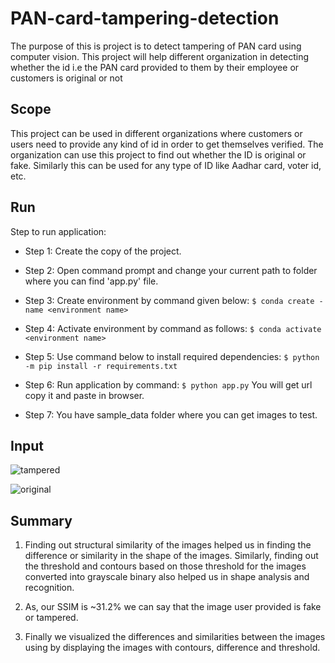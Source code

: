 # PAN-card-tampering-detection
The purpose of this is project is to detect tampering of PAN card using computer vision. This project will help different organization in detecting whether the id i.e the PAN card provided to them by their employee or customers is original or not

## Scope
This project can be used in different organizations where customers or users need to provide any kind of id in order to get themselves verified. The organization can use this project to find out whether the ID is original or fake. Similarly this can be used for any type of ID like Aadhar card, voter id, etc.

## Run
Step to run application:

* Step 1: Create the copy of the project.

* Step 2: Open command prompt and change your current path to folder where you can find 'app.py' file.

* Step 3: Create environment by command given below: `$ conda create -name <environment name>`

* Step 4: Activate environment by command as follows: `$ conda activate <environment name>`

* Step 5: Use command below to install required dependencies:
`$ python -m pip install -r requirements.txt`

* Step 6: Run application by command: `$ python app.py`
You will get url copy it and paste in browser.

* Step 7: You have sample_data folder where you can get images to test.

## Input 

![tampered](https://user-images.githubusercontent.com/50231750/197356715-46d833b2-3a66-426e-8924-92b5b7bfbc89.jpg)



![original](https://user-images.githubusercontent.com/50231750/197356686-ad4b2e92-5cbb-418c-8b3a-54b8dac37b3f.jpg)





## Summary

1. Finding out structural similarity of the images helped us in finding the difference or similarity in the shape of the images. Similarly, finding out the threshold and contours based on those threshold for the images converted into grayscale binary also helped us in shape analysis and recognition. 

2. As, our SSIM is ~31.2% we can say that the image user provided is fake or tampered.

3. Finally we visualized the differences and similarities between the images using by displaying the images with contours, difference and threshold.  



